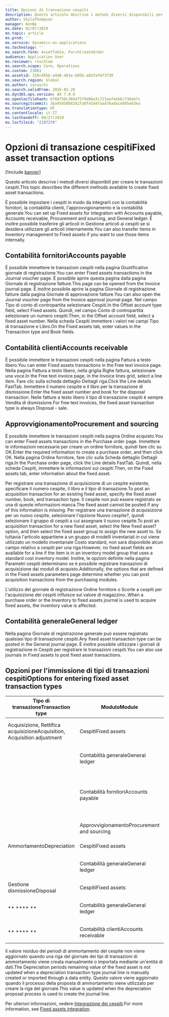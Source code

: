 ```yaml
---
title: Opzioni di transazione cespiti
description: Questo articolo descrive i metodi diversi disponibili per creare le transazioni cespiti.
author: ShylaThompson
manager: AnnBe
ms.date: 02/07/2019
ms.topic: article
ms.prod: ''
ms.service: dynamics-ax-applications
ms.technology: ''
ms.search.form: AssetTable, PurchCreateOrder
audience: Application User
ms.reviewer: roschlom
ms.search.scope: Core, Operations
ms.custom: 23061
ms.assetid: 338c495b-a4d8-461e-b85b-a83faf673730
ms.search.region: Global
ms.author: saraschi
ms.search.validFrom: 2016-02-28
ms.dyn365.ops.version: AX 7.0.0
ms.openlocfilehash: 6f08750c369475f9d8be3c723aaf4eb6cf36eb7c
ms.sourcegitcommit: 3ba95d50b8262fa0f43d4faad76adac4d05eb3ea
ms.translationtype: HT
ms.contentlocale: it-IT
ms.lasthandoff: 09/27/2019
ms.locfileid: "2187270"
---
```

# <a name="fixed-asset-transaction-options"></a><span data-ttu-id="c42af-103">Opzioni di transazione cespiti</span><span class="sxs-lookup"><span data-stu-id="c42af-103">Fixed asset transaction options</span></span>

[!include [banner](../includes/banner.md)]

<span data-ttu-id="c42af-104">Questo articolo descrive i metodi diversi disponibili per creare le transazioni cespiti.</span><span class="sxs-lookup"><span data-stu-id="c42af-104">This topic describes the different methods available to create fixed asset transactions.</span></span>

<span data-ttu-id="c42af-105">È possibile impostare i cespiti in modo da integrarli con la contabilità fornitori, la contabilità clienti, l'approvvigionamento e la contabilità generale.</span><span class="sxs-lookup"><span data-stu-id="c42af-105">You can set up Fixed assets for integration with Accounts payable, Accounts receivable, Procurement and sourcing, and General ledger.</span></span> <span data-ttu-id="c42af-106">È inoltre possibile trasferire gli articoli in Gestione articoli ai cespiti se si desidera utilizzare gli articoli internamente.</span><span class="sxs-lookup"><span data-stu-id="c42af-106">You can also transfer items in Inventory management to Fixed assets if you want to use those items internally.</span></span>

## <a name="accounts-payable"></a><span data-ttu-id="c42af-107">Contabilità fornitori</span><span class="sxs-lookup"><span data-stu-id="c42af-107">Accounts payable</span></span>
<span data-ttu-id="c42af-108">È possibile immettere le transazioni cespiti nella pagina Giustificativo giornale di registrazione.</span><span class="sxs-lookup"><span data-stu-id="c42af-108">You can enter Fixed assets transactions in the Journal voucher page.</span></span> <span data-ttu-id="c42af-109">È possibile aprire questa pagina dalla pagina Giornale di registrazione fatture.</span><span class="sxs-lookup"><span data-stu-id="c42af-109">This page can be opened from the Invoice journal page.</span></span> <span data-ttu-id="c42af-110">È inoltre possibile aprire la pagina Giornale di registrazione fatture dalla pagina Giornale di approvazione fatture.</span><span class="sxs-lookup"><span data-stu-id="c42af-110">You can also open the Journal voucher page from the Invoice approval journal page.</span></span> <span data-ttu-id="c42af-111">Nel campo Tipo di conto di contropartita selezionare Cespiti.</span><span class="sxs-lookup"><span data-stu-id="c42af-111">In the Offset account type field, select Fixed assets.</span></span> <span data-ttu-id="c42af-112">Quindi, nel campo Conto di contropartita selezionare un numero cespiti.</span><span class="sxs-lookup"><span data-stu-id="c42af-112">Then, in the Offset account field, select a fixed asset number.</span></span> <span data-ttu-id="c42af-113">Nella scheda Cespiti immettere i valori nei campi Tipo di transazione e Libro.</span><span class="sxs-lookup"><span data-stu-id="c42af-113">On the Fixed assets tab, enter values in the Transaction type and Book fields.</span></span>

## <a name="accounts-receivable"></a><span data-ttu-id="c42af-114">Contabilità clienti</span><span class="sxs-lookup"><span data-stu-id="c42af-114">Accounts receivable</span></span>
<span data-ttu-id="c42af-115">È possibile immettere le transazioni cespiti nella pagina Fattura a testo libero.</span><span class="sxs-lookup"><span data-stu-id="c42af-115">You can enter Fixed assets transactions in the Free text invoice page.</span></span>  <span data-ttu-id="c42af-116">Nella pagina Fattura a testo libero, nella griglia Righe fattura, selezionare una voce.</span><span class="sxs-lookup"><span data-stu-id="c42af-116">In the Free text invoice page, in the Invoice lines grid, select a line item.</span></span> <span data-ttu-id="c42af-117">Fare clic sulla scheda dettaglio Dettagli riga.</span><span class="sxs-lookup"><span data-stu-id="c42af-117">Click the Line details FastTab.</span></span> <span data-ttu-id="c42af-118">Immettere il numero cespite e il libro per la transazione di dismissione.</span><span class="sxs-lookup"><span data-stu-id="c42af-118">Enter the fixed asset number and book for the disposal transaction.</span></span> <span data-ttu-id="c42af-119">Nelle fatture a testo libero il tipo di transazione cespiti è sempre Vendita di dismissione.</span><span class="sxs-lookup"><span data-stu-id="c42af-119">For free text invoices, the fixed asset transaction type is always Disposal - sale.</span></span>

## <a name="procurement-and-sourcing"></a><span data-ttu-id="c42af-120">Approvvigionamento</span><span class="sxs-lookup"><span data-stu-id="c42af-120">Procurement and sourcing</span></span>
<span data-ttu-id="c42af-121">È possibile immettere le transazioni cespiti nella pagina Ordine acquisto.</span><span class="sxs-lookup"><span data-stu-id="c42af-121">You can enter Fixed assets transactions in the Purchase order page.</span></span> <span data-ttu-id="c42af-122">Immettere le informazioni necessarie per creare un ordine fornitore, quindi fare clic su OK.</span><span class="sxs-lookup"><span data-stu-id="c42af-122">Enter the required information to create a purchase order, and then click OK.</span></span> <span data-ttu-id="c42af-123">Nella pagina Ordine fornitore, fare clic sulla Scheda dettaglio Dettagli riga.</span><span class="sxs-lookup"><span data-stu-id="c42af-123">In the Purchase order page, click the Line details FastTab.</span></span> <span data-ttu-id="c42af-124">Quindi, nella scheda Cespiti, immettere le informazioni sui cespiti.</span><span class="sxs-lookup"><span data-stu-id="c42af-124">Then, on the Fixed assets tab, enter information about the fixed asset.</span></span> 

<span data-ttu-id="c42af-125">Per registrare una transazione di acquisizione di un cespite esistente, specificare il numero cespite, il libro e il tipo di transazione.</span><span class="sxs-lookup"><span data-stu-id="c42af-125">To post an acquisition transaction for an existing fixed asset, specify the fixed asset number, book, and transaction type.</span></span> <span data-ttu-id="c42af-126">Il cespite non può essere registrato se una di queste informazioni manca.</span><span class="sxs-lookup"><span data-stu-id="c42af-126">The fixed asset cannot be posted if any of this information is missing.</span></span> <span data-ttu-id="c42af-127">Per registrare una transazione di acquisizione per un nuovo cespite, selezionare l'opzione Nuovo cespite?, quindi selezionare il gruppo di cespiti a cui assegnare il nuovo cespite.</span><span class="sxs-lookup"><span data-stu-id="c42af-127">To post an acquisition transaction for a new fixed asset, select the New fixed asset? option, and then select the fixed asset group to assign the new asset to.</span></span> <span data-ttu-id="c42af-128">Se tuttavia l'articolo appartiene a un gruppo di modelli inventariali in cui viene utilizzato un modello inventariale Costo standard, non sarà disponibile alcun campo relativo a cespiti per una riga.</span><span class="sxs-lookup"><span data-stu-id="c42af-128">However, no fixed asset fields are available for a line if the item is in an inventory model group that uses a standard cost inventory model.</span></span> <span data-ttu-id="c42af-129">Inoltre, le opzioni definite nella pagina Parametri cespiti determinano se è possibile registrare transazioni di acquisizione dai moduli di acquisto.</span><span class="sxs-lookup"><span data-stu-id="c42af-129">Additionally, the options that are defined in the Fixed assets parameters page determine whether you can post acquisition transactions from the purchasing modules.</span></span> 

<span data-ttu-id="c42af-130">L'utilizzo del giornale di registrazione Ordine fornitore o Scorte a cespiti per l'acquisizione dei cespiti influisce sul valore di magazzino..</span><span class="sxs-lookup"><span data-stu-id="c42af-130">When a purchase order or the Inventory to fixed assets journal is used to acquire fixed assets, the inventory value is affected.</span></span>

## <a name="general-ledger"></a><span data-ttu-id="c42af-131">Contabilità generale</span><span class="sxs-lookup"><span data-stu-id="c42af-131">General ledger</span></span>
<span data-ttu-id="c42af-132">Nella pagina Giornale di registrazione generale può essere registrato qualsiasi tipo di transazione cespiti.</span><span class="sxs-lookup"><span data-stu-id="c42af-132">Any fixed asset transaction type can be posted in the General journal page.</span></span> <span data-ttu-id="c42af-133">È inoltre possibile utilizzare i giornali di registrazione in Cespiti per registrare le transazioni cespiti.</span><span class="sxs-lookup"><span data-stu-id="c42af-133">You can also use journals in Fixed assets to post fixed asset transactions.</span></span>

## <a name="options-for-entering-fixed-asset-transaction-types"></a><span data-ttu-id="c42af-134">Opzioni per l'immissione di tipi di transazioni cespiti</span><span class="sxs-lookup"><span data-stu-id="c42af-134">Options for entering fixed asset transaction types</span></span>


| <span data-ttu-id="c42af-135">Tipo di transazione</span><span class="sxs-lookup"><span data-stu-id="c42af-135">Transaction type</span></span>                    | <span data-ttu-id="c42af-136">Modulo</span><span class="sxs-lookup"><span data-stu-id="c42af-136">Module</span></span>                   | <span data-ttu-id="c42af-137">Opzioni</span><span class="sxs-lookup"><span data-stu-id="c42af-137">Options</span></span>                                   |
|-------------------------------------|--------------------------|-------------------------------------------|
| <span data-ttu-id="c42af-138">Acquisizione, Rettifica acquisizione</span><span class="sxs-lookup"><span data-stu-id="c42af-138">Acquisition, Acquisition adjustment</span></span> | <span data-ttu-id="c42af-139">Cespiti</span><span class="sxs-lookup"><span data-stu-id="c42af-139">Fixed assets</span></span>             | <span data-ttu-id="c42af-140">Cespiti, Scorte a cespiti</span><span class="sxs-lookup"><span data-stu-id="c42af-140">Fixed assets, Inventory to fixed assets</span></span>   |
|                                     | <span data-ttu-id="c42af-141">Contabilità generale</span><span class="sxs-lookup"><span data-stu-id="c42af-141">General ledger</span></span>           | <span data-ttu-id="c42af-142">Giornale di registrazione generale</span><span class="sxs-lookup"><span data-stu-id="c42af-142">General journal</span></span>                           |
|                                     | <span data-ttu-id="c42af-143">Contabilità fornitori</span><span class="sxs-lookup"><span data-stu-id="c42af-143">Accounts payable</span></span>         | <span data-ttu-id="c42af-144">Giornale di registrazione fatture, Giornale di approvazione fatture</span><span class="sxs-lookup"><span data-stu-id="c42af-144">Invoice journal, Invoice approval journal</span></span> |
|                                     | <span data-ttu-id="c42af-145">Approvvigionamento</span><span class="sxs-lookup"><span data-stu-id="c42af-145">Procurement and sourcing</span></span> | <span data-ttu-id="c42af-146">Ordine acquisto</span><span class="sxs-lookup"><span data-stu-id="c42af-146">Purchase order</span></span>                            |
| <span data-ttu-id="c42af-147">Ammortamento</span><span class="sxs-lookup"><span data-stu-id="c42af-147">Depreciation</span></span>                        | <span data-ttu-id="c42af-148">Cespiti</span><span class="sxs-lookup"><span data-stu-id="c42af-148">Fixed assets</span></span>             | <span data-ttu-id="c42af-149">Cespiti</span><span class="sxs-lookup"><span data-stu-id="c42af-149">Fixed assets</span></span>                              |
|                                     | <span data-ttu-id="c42af-150">Contabilità generale</span><span class="sxs-lookup"><span data-stu-id="c42af-150">General ledger</span></span>           | <span data-ttu-id="c42af-151">Giornale di registrazione generale</span><span class="sxs-lookup"><span data-stu-id="c42af-151">General journal</span></span>                           |
| <span data-ttu-id="c42af-152">Gestione dismissione</span><span class="sxs-lookup"><span data-stu-id="c42af-152">Disposal</span></span>                            | <span data-ttu-id="c42af-153">Cespiti</span><span class="sxs-lookup"><span data-stu-id="c42af-153">Fixed assets</span></span>             | <span data-ttu-id="c42af-154">Cespiti</span><span class="sxs-lookup"><span data-stu-id="c42af-154">Fixed assets</span></span>                              |
| <span data-ttu-id="c42af-155">\*\* \*\*</span><span class="sxs-lookup"><span data-stu-id="c42af-155">\*\* \*\*</span></span>                               | <span data-ttu-id="c42af-156">Contabilità generale</span><span class="sxs-lookup"><span data-stu-id="c42af-156">General ledger</span></span>           | <span data-ttu-id="c42af-157">Giornale di registrazione generale</span><span class="sxs-lookup"><span data-stu-id="c42af-157">General journal</span></span>                           |
| <span data-ttu-id="c42af-158">\*\* \*\*</span><span class="sxs-lookup"><span data-stu-id="c42af-158">\*\* \*\*</span></span>                               | <span data-ttu-id="c42af-159">Contabilità clienti</span><span class="sxs-lookup"><span data-stu-id="c42af-159">Accounts receivable</span></span>      | <span data-ttu-id="c42af-160">Fattura a testo libero</span><span class="sxs-lookup"><span data-stu-id="c42af-160">Free text invoice</span></span>                         |


<span data-ttu-id="c42af-161">Il valore residuo dei periodi di ammortamento del cespite non viene aggiornato quando una riga del giornale dei tipi di transazioni di ammortamento viene creata manualmente o importata mediante un'entità di dati.</span><span class="sxs-lookup"><span data-stu-id="c42af-161">The Depreciation periods remaining value of the fixed asset is not updated when a depreciation transaction type journal line is manually created or imported through a data entity.</span></span> <span data-ttu-id="c42af-162">Questo valore viene aggiornato quando il processo della proposta di ammortamento viene utilizzato per creare la riga del giornale.</span><span class="sxs-lookup"><span data-stu-id="c42af-162">This value is updated when the depreciation proposal process is used to create the journal line.</span></span>

<span data-ttu-id="c42af-163">Per ulteriori informazioni, vedere [Integrazione dei cespiti](fixed-asset-integration.md).</span><span class="sxs-lookup"><span data-stu-id="c42af-163">For more information, see [Fixed assets integration](fixed-asset-integration.md).</span></span>
